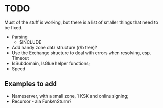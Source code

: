 # TODO

Must of the stuff is working, but there is a list of smaller
things that need to be fixed.

* Parsing
    * $INCLUDE 
* Add handy zone data structure (r/b tree)?
* Use the Exchange structure to deal with errors when resolving, esp. Timeout
* IsSubdomain, IsGlue helper functions;
* Speed

## Examples to add

* Nameserver, with a small zone, 1 KSK and online signing;
* Recursor - ala FunkenSturm?
